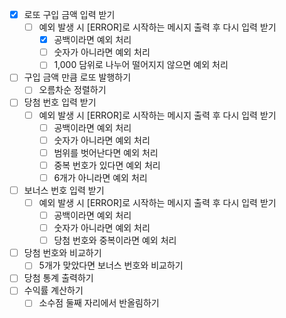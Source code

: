 - [x] 로또 구입 금액 입력 받기
  - [ ] 예외 발생 시 [ERROR]로 시작하는 메시지 출력 후 다시 입력 받기 
    - [x] 공백이라면 예외 처리
    - [ ] 숫자가 아니라면 예외 처리
    - [ ] 1,000 담위로 나누어 떨어지지 않으면 예외 처리
- [ ] 구입 금액 만큼 로또 발행하기
  - [ ] 오름차순 정렬하기
- [ ] 당첨 번호 입력 받기
  - [ ] 예외 발생 시 [ERROR]로 시작하는 메시지 출력 후 다시 입력 받기
    - [ ] 공백이라면 예외 처리 
    - [ ] 숫자가 아니라면 예외 처리
    - [ ] 범위를 벗어난다면 예외 처리
    - [ ] 중복 번호가 있다면 예외 처리
    - [ ] 6개가 아니라면 예외 처리
- [ ] 보너스 번호 입력 받기
  - [ ] 예외 발생 시 [ERROR]로 시작하는 메시지 출력 후 다시 입력 받기
    - [ ] 공백이라면 예외 처리
    - [ ] 숫자가 아니라면 예외 처리
    - [ ] 당첨 번호와 중복이라면 예외 처리
- [ ] 당첨 번호와 비교하기
  - [ ] 5개가 맞았다면 보너스 번호와 비교하기
- [ ] 당첨 통계 출력하기
- [ ] 수익률 계산하기
  - [ ] 소수점 둘째 자리에서 반올림하기
